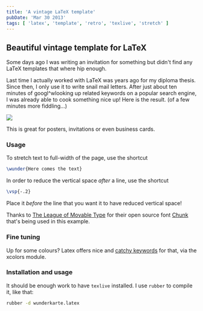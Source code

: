 ```yaml
---
title: 'A vintage LaTeX template'
pubDate: 'Mar 30 2013'
tags: [ 'latex', 'template', 'retro', 'texlive', 'stretch' ]
---
```



## Beautiful vintage template for LaTeX

Some days ago I was writing an invitation for something
but didn't find any LaTeX templates that where hip enough.

Last time I actually worked with LaTeX was years ago for my diploma thesis.
Since then, I only use it to write snail mail letters.
After just about ten minutes of
googl^wlooking up related keywords on a popular search engine,
I was already able to cook something nice up!
Here is the result. (of a few minutes more fiddling...)

<img src="/images/wunderkarte.png" />

This is great for posters, invitations or even business cards.

### Usage

To stretch text to full-width of the page, use the shortcut

``` latex
\wunder{Here comes the text}
```

In order to reduce the vertical space _after_ a line, use the shortcut

``` latex
\vsp{-.2}
```

Place it _before_ the line that you want it to have reduced vertical space!

Thanks to <a href="http://www.theleagueofmoveabletype.com/">The League of Movable Type</a> for their open source font
<a href="http://www.theleagueofmoveabletype.com/chunk">Chunk</a> that's being used in this example.

### Fine tuning

Up for some colours? Latex offers nice
and <a href="http://en.wikibooks.org/wiki/LaTeX/Colors#The_68_standard_colors_known_to_dvips">catchy keywords</a> for that,
via the xcolors module.

### Installation and usage

It should be enough work to have `texlive` installed.
I use `rubber` to compile it, like that:

``` bash
rubber -d wunderkarte.latex
```

